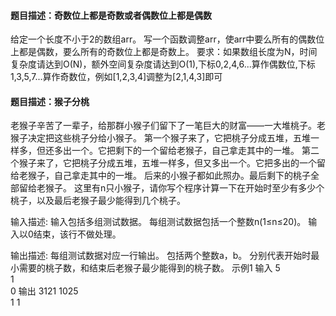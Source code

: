 #### 题目描述：奇数位上都是奇数或者偶数位上都是偶数

给定一个长度不小于2的数组arr。 写一个函数调整arr，使arr中要么所有的偶数位上都是偶数，要么所有的奇数位上都是奇数上。 要求：如果数组长度为N，时间复杂度请达到O(N)，额外空间复杂度请达到O(1),下标0,2,4,6...算作偶数位,下标1,3,5,7...算作奇数位，例如[1,2,3,4]调整为[2,1,4,3]即可


#### 题目描述：猴子分桃

老猴子辛苦了一辈子，给那群小猴子们留下了一笔巨大的财富——一大堆桃子。老猴子决定把这些桃子分给小猴子。
第一个猴子来了，它把桃子分成五堆，五堆一样多，但还多出一个。它把剩下的一个留给老猴子，自己拿走其中的一堆。
第二个猴子来了，它把桃子分成五堆，五堆一样多，但又多出一个。它把多出的一个留给老猴子，自己拿走其中的一堆。
后来的小猴子都如此照办。最后剩下的桃子全部留给老猴子。
这里有n只小猴子，请你写个程序计算一下在开始时至少有多少个桃子，以及最后老猴子最少能得到几个桃子。

输入描述:
输入包括多组测试数据。
每组测试数据包括一个整数n(1≤n≤20)。
输入以0结束，该行不做处理。


输出描述:
每组测试数据对应一行输出。
包括两个整数a，b。
分别代表开始时最小需要的桃子数，和结束后老猴子最少能得到的桃子数。
示例1
输入
5<br/>1<br/>0
输出
3121 1025<br/>1 1
